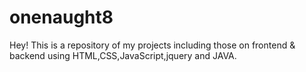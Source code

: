 # onenaught8
Hey! This is a repository of my projects including those on frontend & backend using HTML,CSS,JavaScript,jquery and JAVA.
